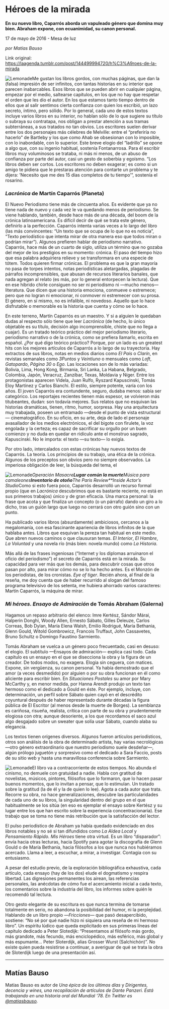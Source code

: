 # Héroes de la mirada

**En su nuevo libro, Caparrós aborda un vapuleado género que domina muy bien. Abraham expone, con ecuanimidad, su canon personal.**

17 de mayo de 2016 - Mesa de luz

_por Matías Bauso_

Link original: https://laagenda.tumblr.com/post/144499994720/h%C3%A9roes-de-la-mirada

![Lemonade](https://64.media.tumblr.com/1e812ebc27d1d7892bd1ce3f6bd6ceb7/tumblr_inline_pk0l816VzI1t6q87u_540.jpg)Me gustan los libros gordos, con muchas páginas, que dan la (falsa) impresión de ser infinitos, con tantas historias en su interior que parecen inabarcables. Esos libros que se pueden abrir en cualquier página, empezar por el medio, saltearse capítulos, en los que no hay que respetar el orden que les dio el autor. En los que estamos tanto tiempo dentro de ellos que al salir sentimos cierta confianza con quien los escribió, un lazo secreto, íntimo, pero sólido. Por lo general, cada uno de estos textos incluye varios libros en su interior, no hablan sólo de lo que sugiere su título o subraya su contratapa, nos obligan a prestar atención a sus tramas subterráneas, a sus tratados no tan obvios. Los escritores suelen derivar entre los dos personajes más célebres de Melville: entre el “preferiría no hacerlo” de Bartleby y los que como Ahab se obsesionan con lo imposible, con lo inabordable, con lo superior. Este breve elogio del “ladrillo” se opone a algo que, con su ingenio habitual, sostenía Fontanarrosa. Para él escribir libros muy voluminosos se trataba, ni más ni menos, de un abuso de confianza por parte del autor, casi un gesto de soberbia y egoísmo. “Los libros deben ser cortos. Los escritores no deben exagerar; es como si un amigo te pidiera que le prestaras atención para contarte un problema y te dijera: ’Necesito que me des 15 días completos de tu tiempo’”, sostenía el rosarino.


### *Lacrónica* de Martín Caparrós (Planeta)

El Nuevo Periodismo tiene más de cincuenta años. Es evidente que ya no tiene nada de nuevo y cada vez le va quedando menos de periodismo. Se viene hablando, también, desde hace más de una década, del boom de la crónica latinoamericana. Es difícil decir de qué se trata este género, definirlo a la perfección. Caparrós intenta varias veces a lo largo del libro (las más convincentes: “Un texto que se ocupa de lo que no es noticia”, “Texto periodístico que intenta mirar de otra manera eso que todos miran o podrían mirar”). Algunos prefieren hablar de periodismo narrativo. Caparrós, hace más de un cuarto de siglo, utiliza un término que no gozaba del mejor de los prestigios en su momento: crónica. El paso del tiempo hizo que esa palabra adquiriera relieve y se transformara en una especie de tótem. Todos quieren firmar crónicas. El problema es que la gran mayoría no pasa de torpes intentos, notas periodísticas aletargadas, plagadas de párrafos incomprensibles, que abusan de recursos literarios banales, que nada agregan al relato (es más, por lo general entorpecen la lectura). Que en ese híbrido chirle consiguen no ser ni periodismo ni —mucho menos— literatura. Que dicen que una historia emociona, conmueve o estremece; pero que no logran ni emocionar, ni conmover ni estremecer con su prosa. El género, en sí mismo, no es infalible, ni novedoso. Aquello que lo hace disfrutable o memorable es la historia que cuenta y cómo se lo hace. 


En este terreno, Martín Caparrós es un maestro. Y si a alguien le quedaban dudas al respecto sólo tiene que leer *Lacrónica* (de hecho, lo único objetable es su título, decisión algo incomprensible, chiste que no llega a cuajar). Es un tratado teórico práctico del mejor periodismo literario, periodismo narrativo o de la crónica, como se prefiera llamarlo, escrita en español. ¿Por qué digo teórico práctico? Porque, por un lado es un greatest hits con los mejores artículos de Caparrós a lo largo de su trayectoria. Hay extractos de sus libros, notas en medios diarios como *El País* o *Clarín*, en revistas semanales como *3Puntos* y *Veintiuno* o mensuales como *Loft*, *Gatopardo*, *Página 30* o *Ego*. Las locaciones son de lo más variadas: Bolivia, Lima, Hong Kong, Birmania, Sri Lanka, La Habana, Belgrado, Colombia, Japón, Veracruz, Zanzíbar, Texas, Moldavia y Níger. Entre los protagonistas aparecen Videla, Juan Rulfo, Ryszard Kapuscinski, Tomás Eloy Martínez y Carlos Bianchi. El estilo, siempre potente, varía con los años. El joven Caparrós era contundente, seguro, dudaba menos: sabía ser categórico. Los reportajes recientes tienen más espesor, se volvieron más titubeantes, dudan: son todavía mejores. Sus relatos que no esquivan las historias dramáticas, tienen, ritmo, humor, sorpresa. Hay una arquitectura muy trabajada, poseen un entramado —desde el punto de vista estructural— cinematográfico. En su oficio, en su arte, deja de lado el personaje avasallador de los medios electrónicos, el del bigote con firulete, la voz engolada y la certeza; es capaz de sacrificar su orgullo por un buen comienzo y no duda en quedar en ridículo ante el monstruo sagrado, Kapuscinski. No le importa: el texto —su texto— lo exigía.


Por otro lado, intercalados con estas crónicas hay nuevos textos de Caparrós. La teoría. Los principios de su trabajo, una ética de la crónica. Algunos de los preceptos son obvios pero no siempre observados. La imperiosa obligación de leer, la búsqueda del tema, el 

![Lemonade](https://64.media.tumblr.com/1e812ebc27d1d7892bd1ce3f6bd6ceb7/tumblr_inline_pk0l816VzI1t6q87u_250.jpg)*Operación Masacre**Lugar común la muerte**Música para camaleones**Inventario de otoño**The Paris Review**Inside Actor’s Studio*Como si esto fuera poco, Caparrós desarrolló un recurso formal propio (que en *Lacrónica* descubrimos que es bastante reciente, no está en sus primeros trabajos) único y de gran eficacia. Una marca personal: la frase que acota y que finaliza un concepto (o un párrafo) dando un giro a lo dicho, tras un guión largo que luego no cerrará con otro guión sino con un punto. 


Ha publicado varios libros (absurdamente) ambiciosos, cercanos a la megalomanía, con esa fascinante apariencia de libros infinitos de la que hablaba antes. Libros que esquivan la pereza tan habitual en este medio. Que abren nuevos caminos o que clausuran temas. *El Interior*, *El Hambre*, *La Voluntad* y una novela río (más bien: novela mundo) como *La Historia*. 


Más allá de las frases ingeniosas (“Internet y los diplomas arruinaron el oficio del periodismo”) el secreto de Caparrós está en la mirada. Su capacidad para ver más que los demás, para descubrir cosas que otros pasan por alto, para mirar cómo no se lo ha hecho antes. Es el Monzón de los periodistas, de los cronistas. *Eye of tiger*. Recién ahora, al final de la reseña, me doy cuenta que de haber recurrido al slogan del famoso programa televisivo de los setenta, me hubiera ahorrado varios caracteres: Martín Caparrós, la máquina de mirar. 


### *Mi héroes. Ensayo de Admiración* de Tomás Abraham (Galerna)

Hagamos un repaso arbitrario del elenco: Imre Kertész, Sándor Márai, Halperin Donghi, Woody Allen, Ernesto Sábato, Gilles Deleuze, Carlos Correas, Bob Dylan, María Elena Walsh, Emilio Rodrigué, María Bethania, Glenn Gould, Witold Gombrowicz, Francois Truffaut, John Cassavetes, Bruno Schultz o Domingo Faustino Sarmiento.


Tomás Abraham se vuelca a un género poco frecuentado, casi en desuso: el elogio. El subtítulo —Ensayos de admiración— explica casi todo. Cada capítulo es un ensayo en el que se disecciona la obra y la figura de un creador. De todos modos, no exagera. Elogia sin ceguera, con matices. Expone, sin vergüenza, su canon personal. Ya había demostrado que el amor (a veces desmedido) por alguien o por su obra funcionan en él como aliciente para escribir bien. En *Situaciones Postales* su amor por Mary McCarthy y, en menor medida, por Hanna Arendt produjo un texto tan hermoso como el dedicado a Gould en éste. Por ejemplo, incluye, con determinación, un perfil sobre Sábato quien cayó en el descrédito coyuntural después de haber representado durante décadas la figura pública de El Escritor (al menos desde la muerte de Borges). La semblanza es cariñosa, risueña, realista, crítica con parte de su obra y prudentemente elogiosa con otra; aunque desoriente, a los que recordamos el saco azul algo desgajado sobre un sweater que solía usar Sábato, cuando alaba su elegancia.


Los textos tienen orígenes diversos. Algunos fueron artículos periodísticos, otros son análisis de la obra de determinado artista, hay varias necrológicas —otro género extraordinario que nuestro periodismo suele desdeñar—, algún prólogo juguetón y sorpresivo como el dedicado a Sara Faccio, posts de su sitio web y hasta una maravillosa conferencia sobre Sarmiento.


![Lemonade](https://64.media.tumblr.com/12bfff6c730b1468b5197ac8b4eef85f/tumblr_inline_pk0l81FJ5I1t6q87u_250.jpg)El libro va a contracorriente de estos tiempos. No abunda el cinismo, no demuele con gratuidad a nadie. Habla con gratitud de novelistas, músicos, pintores, filósofos que lo formaron, que lo hacen pasar buenos momentos, que lo invitan a pensar, que lo estimulan. Un tratado sobre la gratitud (la de él y la de quien lo lee). Agota a cada autor que trata. Recorre su obra, no hace generalizaciones, descubre las particularidades de cada uno de su libros, la singularidad dentro del grupo en el que habitualmente se los sitúa (en eso es ejemplar el ensayo sobre Kertész y su lugar entre los que han escrito sobre la experiencia concentracionaria). Ese trabajo que se toma no tiene más retribución que la satisfacción del lector.


El pulso periodístico de Abraham ya había quedado evidenciado en dos libros notables y no sé si tan difundidos como *La Aldea Local* y *Pensamiento Rápido. Mis Héroes* tiene otra virtud. Es un libro “disparador”: envía hacia otras lecturas, hacia Spotify para agotar la discografía de Glenn Gould o de María Bethania, hacia filósofos a los que nunca nos hubiéramos acercado. Llama a leer, a escuchar, a mirar, a investigar. Contagia con su entusiasmo.


A pesar del estudio previo, de la exploración bibliográfica exhaustiva, cada artículo, cada ensayo (hay de los dos) elude el dogmatismo y respira libertad. Las digresiones permanentes los airean, las referencias personales, las anécdotas de cómo fue el acercamiento inicial a cada texto, los comentarios sobre la industria del libro, los informes sobre quién le recomendó tal lectura.


Otro gesto elegante de su escritura es que nunca termina de tomarse totalmente en serio, no abandona la posibilidad del humor, ni la perplejidad. Hablando de un libro propio —*Fricciones*— que pasó desapercibido, sostiene: “No sé por qué nadie hizo ni siquiera una reseña de mi hermoso libro”. Un espíritu lúdico que queda explicitado en sus primeras líneas del capítulo dedicado a Peter Slotedijk: “Presentamos al filósofo más gordo, más grandote, más fecundo, más enciclopédico, más esférico, más global y más espumante… Peter Sloterdijk, alias Grosser Wurst (Salchichón)”. No existe quien pueda resistirse a continuar, a averiguar de qué se trata la obra de Sloterdijk luego de una presentación así.




---

 Matías Bauso
-------------

 Matías Bauso es autor de *Una épica de los últimos días* y *Dirigentes, decencia y wines, una recopilación de artículos de Dante Panzeri. Está trabajando en una historia oral del Mundial ‘78. En Twitter es [@matiasbauso](https://twitter.com/matiasbauso).* 

